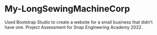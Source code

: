 # My-LongSewingMachineCorp
 Used Bootstrap Studio to create a website for a small business that didn't have one. Project Assessment for Snap Engineering Academy 2022.
